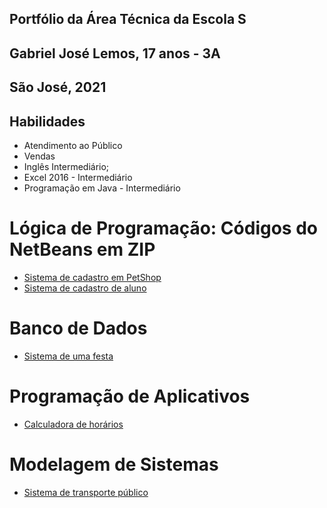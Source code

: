 ## Portfólio da Área Técnica da Escola S
## Gabriel José Lemos, 17 anos - 3A
## São José, 2021

## Habilidades
- Atendimento ao Público
- Vendas
- Inglês Intermediário;
- Excel 2016 - Intermediário
- Programação em Java - Intermediário

# Lógica de Programação: Códigos do NetBeans em ZIP
- [Sistema de cadastro em PetShop](LogicaDeProgramacao/PetShop)
- [Sistema de cadastro de aluno](LogicaDeProgramacao/Aula2A)

# Banco de Dados 
- [Sistema de uma festa](BancodeDados/FestaNaPiscina)

# Programação de Aplicativos
- [Calculadora de horários](ProgramacaoDeAplicativos/CalculadoraDeHoras)

# Modelagem de Sistemas
- [Sistema de transporte público](ModelagemDeSistemas/SistemaTransportePublico)

